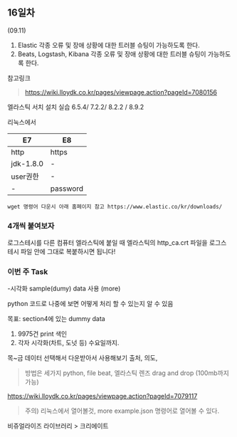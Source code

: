 ## 16일차
(09.11)


1. Elastic 각종 오류 및 장애 상황에 대한 트러블 슈팅이 가능하도록 한다.
2. Beats, Logstash, Kibana 각종 오류 및 장애 상황에 대한 트러블 슈팅이 가능하도록 한다.

참고링크
> https://wiki.lloydk.co.kr/pages/viewpage.action?pageId=7080156


엘라스틱 서치 설치 실습
6.5.4/ 7.2.2/ 8.2.2 / 8.9.2

리눅스에서

| E7        | E8       |
|-----------|----------|
| http      | https    |
| jdk-1.8.0 | -        |
| user권한    | -        |
| -         | password |

    wget 명령어 다운시 아래 홈페이지 참고 https://www.elastic.co/kr/downloads/


### 4개씩 붙여보자

로그스테시를 다른 컴퓨터 엘라스틱에 붙일 때 엘라스틱의 http_ca.crt 파일을 로그스테시 파일 안에 그대로 복붙하시면 됩니다!

### 이번 주 Task 

-시각화
sample(dumy) data 사용 (more)

python 코드로 나중에 보면 어떻게 처리 할 수 있는지 알 수 있음

목표: section4에 있는 dummy data
1) 9975건 print 색인
2) 각자 시각화(차트, 도넛 등)
수요일까지.

목~금 데이터 선택해서 다운받아서 사용해보기 출처, 의도, 

> 방법은 세가지 python, file beat, 엘라스틱 렌즈 drag and drop (100mb까지 가능)

https://wiki.lloydk.co.kr/pages/viewpage.action?pageId=7079117
 
> 주의) 리눅스에서 열어볼것, more example.json 명령어로 열어볼 수 있다.

비쥬얼라이즈 라이브러리 > 크리에이트
